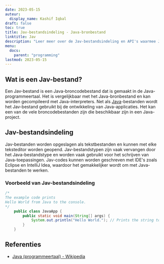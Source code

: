 ```yaml
---
date: 2023-05-15
auteur:
  display_name: Kashif Iqbal
draft: false
toc: true
title: Jav-bestandsindeling - Java-bronbestand
linktitle: Jav
description: "Leer meer over de Jav-bestandsindeling en API's waarmee Jav-bestanden kunnen worden gemaakt en geopend."
menu:
  docs:
    parent: "programming"
lastmod: 2023-05-15
---
```


## Wat is een Jav-bestand?

Een Jav-bestand is een Java-broncodebestand dat is gemaakt in de Java-programmeertaal. Het is vergelijkbaar met het Java-bronbestand en kan worden gecompileerd met Java-interpreters. Net als [Java](/nl/programming/java/)-bestanden wordt het Jav-bestand gebruikt bij de ontwikkeling van Java-applicaties. Het kan een van de vele broncodebestanden zijn die beschikbaar zijn in een Java-project.

## Jav-bestandsindeling

Jav-bestanden worden opgeslagen als tekstbestanden en kunnen met elke teksteditor worden geopend. Jav-bestandstypen zijn vaak vervangen door het Java-bestandstype en worden vaak gebruikt voor het schrijven van Java-toepassingen. Jav-codes kunnen worden geschreven met IDE's zoals Eclipse en IntelliJ Idea, waardoor het gemakkelijker wordt om met Java-bestanden te werken.

### Voorbeeld van Jav-bestandsindeling

```java
/*
The example code prints
Hello World from Java to the console.
*/
    public class JavaApp {
        public static void main(String[] args) {
            System.out.println("Hello World."); // Prints the string to the console.
        }
    }
```

## Referenties ##

* [Java (programmeertaal) - Wikipedia](https://en.wikipedia.org/wiki/Java_(programming_language))

